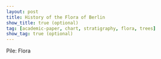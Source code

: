 ```yaml
---
layout: post
title: History of the Flora of Berlin
show_title: true (optional)
tag: [academic-paper, chart, stratigraphy, flora, trees]
show_tag: true (optional)
---
```


Pile: Flora

